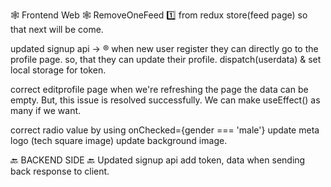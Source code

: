 🕸️ Frontend Web 🕸️
RemoveOneFeed 1️⃣ from redux store(feed page) so that next will be come.

updated signup api -> ®️ when new user register they can directly go to the profile page. so, that they can update their profile.
dispatch(userdata) & set local storage for token.

correct editprofile page when we're refreshing the page the data can be empty. But, this issue is resolved successfully.
We can make useEffect() as many if we want.

correct radio value by using onChecked={gender === 'male'}
update meta logo (tech square image)
update background image.

🔙 BACKEND SIDE 🔙
Updated signup api add token, data when sending back response to client.

